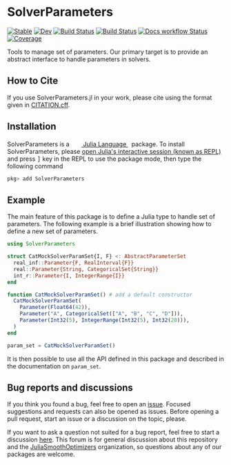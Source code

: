 # SolverParameters

[![Stable](https://img.shields.io/badge/docs-stable-blue.svg)](https://JuliaSmoothOptimizers.github.io/SolverParameters.jl/stable)
[![Dev](https://img.shields.io/badge/docs-dev-blue.svg)](https://JuliaSmoothOptimizers.github.io/SolverParameters.jl/dev)
[![Build Status](https://github.com/JuliaSmoothOptimizers/SolverParameters.jl/workflows/CI/badge.svg)](https://github.com/JuliaSmoothOptimizers/SolverParameters.jl/actions)
[![Build Status](https://api.cirrus-ci.com/github/JuliaSmoothOptimizers/SolverParameters.jl.svg)](https://cirrus-ci.com/github/JuliaSmoothOptimizers/SolverParameters.jl)
[![Docs workflow Status](https://github.com/JuliaSmoothOptimizers/SolverParameters.jl/actions/workflows/Docs.yml/badge.svg?branch=main)](https://github.com/JuliaSmoothOptimizers/SolverParameters.jl/actions/workflows/Docs.yml?query=branch%3Amain)
[![Coverage](https://codecov.io/gh/JuliaSmoothOptimizers/SolverParameters.jl/branch/master/graph/badge.svg)](https://codecov.io/gh/JuliaSmoothOptimizers/SolverParameters.jl)

Tools to manage set of parameters.
Our primary target is to provide an abstract interface to handle parameters in solvers.

## How to Cite

If you use SolverParameters.jl in your work, please cite using the format given in [CITATION.cff](https://github.com/JuliaSmoothOptimizers/SolverParameters.jl/blob/main/CITATION.cff).

## Installation

<p>
SolverParameters is a &nbsp;
    <a href="https://julialang.org">
        <img src="https://raw.githubusercontent.com/JuliaLang/julia-logo-graphics/master/images/julia.ico" width="16em">
        Julia Language
    </a>
    &nbsp; package. To install SolverParameters,
    please <a href="https://docs.julialang.org/en/v1/manual/getting-started/">open
    Julia's interactive session (known as REPL)</a> and press <kbd>]</kbd> key in the REPL to use the package mode, then type the following command
</p>

```julia
pkg> add SolverParameters
```

## Example

The main feature of this package is to define a Julia type to handle set of parameters.
The following example is a brief illustration showing how to define a new set of parameters.

```julia
using SolverParameters

struct CatMockSolverParamSet{I, F} <: AbstractParameterSet
  real_inf::Parameter{F, RealInterval{F}}
  real::Parameter{String, CategoricalSet{String}}
  int_r::Parameter{I, IntegerRange{I}}
end

function CatMockSolverParamSet() # add a default constructor
  CatMockSolverParamSet(
    Parameter(Float64(42)),
    Parameter("A", CategoricalSet(["A", "B", "C", "D"])),
    Parameter(Int32(5), IntegerRange(Int32(5), Int32(20))),
  )
end

param_set = CatMockSolverParamSet()
```

It is then possible to use all the API defined in this package and described in the documentation on `param_set`.

## Bug reports and discussions

If you think you found a bug, feel free to open an [issue](https://github.com/JuliaSmoothOptimizers/SolverParameters.jl/issues).
Focused suggestions and requests can also be opened as issues. Before opening a pull request, start an issue or a discussion on the topic, please.

If you want to ask a question not suited for a bug report, feel free to start a discussion [here](https://github.com/JuliaSmoothOptimizers/Organization/discussions). This forum is for general discussion about this repository and the [JuliaSmoothOptimizers](https://github.com/JuliaSmoothOptimizers) organization, so questions about any of our packages are welcome.
